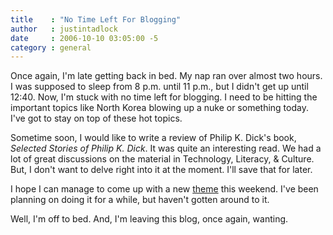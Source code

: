 ```yaml
---
title    : "No Time Left For Blogging"
author   : justintadlock
date     : 2006-10-10 03:05:00 -5
category : general
---
```


Once again, I'm late getting back in bed.  My nap ran over almost two hours.  I was supposed to sleep from 8 p.m. until 11 p.m., but I didn't get up until 12:40.  Now, I'm stuck with no time left for blogging.  I need to be hitting the important topics like North Korea blowing up a nuke or something today.  I've got to stay on top of these hot topics.

Sometime soon, I would like to write a review of Philip K. Dick's book, <i> Selected Stories of Philip K. Dick</i>.  It was quite an interesting read.  We had a lot of great discussions on the material in Technology, Literacy, &amp; Culture.  But, I don't want to delve right into it at the moment.  I'll save that for later.

I hope I can manage to come up with a new <a href="/skins" title="Skins/Themes/Designs"> theme</a> this weekend.  I've been planning on doing it for a while, but haven't gotten around to it.

Well, I'm off to bed.  And, I'm leaving this blog, once again, wanting.
